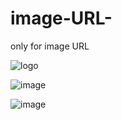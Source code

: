 # image-URL-
only for image URL

![logo](https://github.com/user-attachments/assets/37fe8846-d3e1-4455-ac8c-dcea8afa23a6)


![image](https://github.com/user-attachments/assets/ff360e9c-4bf1-4e74-9425-368d51310077)


![image](https://github.com/user-attachments/assets/d3f6f662-a1fc-4fe0-bc2a-0f7bda515163)
